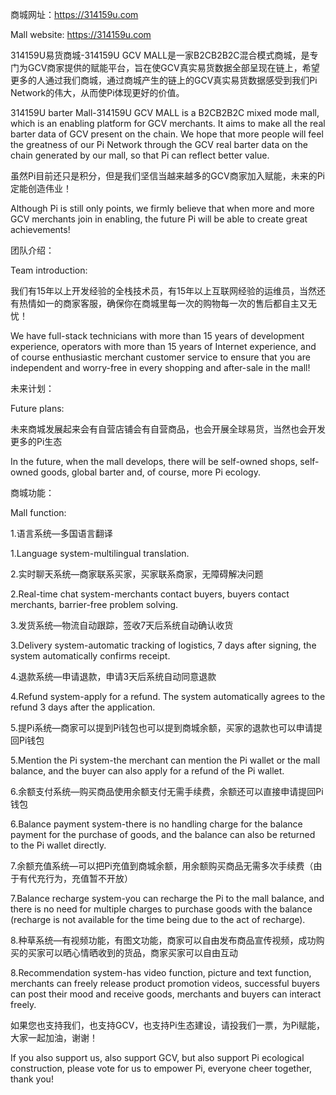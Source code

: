商城网址：https://314159u.com​

Mall website: https://314159u.com​

​314159U易货商城-314159U GCV MALL是一家B2CB2B2C混合模式商城，是专门为GCV商家提供的赋能平台，旨在使GCV真实易货数据全部呈现在链上，希望更多的人通过我们商城，通过商城产生的链上的GCV真实易货数据感受到我们Pi Network的伟大，从而使Pi体现更好的价值。

314159U barter Mall-314159U GCV MALL is a B2CB2B2C mixed mode mall, which is an enabling platform for GCV merchants. It aims to make all the real barter data of GCV present on the chain. We hope that more people will feel the greatness of our Pi Network through the GCV real barter data on the chain generated by our mall, so that Pi can reflect better value.

虽然Pi目前还只是积分，但是我们坚信当越来越多的GCV商家加入赋能，未来的Pi定能创造伟业！

Although Pi is still only points, we firmly believe that when more and more GCV merchants join in enabling, the future Pi will be able to create great achievements!

团队介绍：

Team introduction:

我们有15年以上开发经验的全栈技术员，有15年以上互联网经验的运维员，当然还有热情如一的商家客服，确保你在商城里每一次的购物每一次的售后都自主又无忧！

We have full-stack technicians with more than 15 years of development experience, operators with more than 15 years of Internet experience, and of course enthusiastic merchant customer service to ensure that you are independent and worry-free in every shopping and after-sale in the mall!

未来计划：

Future plans:

未来商城发展起来会有自营店铺会有自营商品，也会开展全球易货，当然也会开发更多的Pi生态

In the future, when the mall develops, there will be self-owned shops, self-owned goods, global barter and, of course, more Pi ecology.

商城功能：

Mall function:

1.语言系统—多国语言翻译

1.Language system-multilingual translation.

2.实时聊天系统—商家联系买家，买家联系商家，无障碍解决问题

2.Real-time chat system-merchants contact buyers, buyers contact merchants, barrier-free problem solving.

3.发货系统—物流自动跟踪，签收7天后系统自动确认收货

3.Delivery system-automatic tracking of logistics, 7 days after signing, the system automatically confirms receipt.

4.退款系统—申请退款，申请3天后系统自动同意退款

4.Refund system-apply for a refund. The system automatically agrees to the refund 3 days after the application.

5.提Pi系统—商家可以提到Pi钱包也可以提到商城余额，买家的退款也可以申请提回Pi钱包

5.Mention the Pi system-the merchant can mention the Pi wallet or the mall balance, and the buyer can also apply for a refund of the Pi wallet.

6.余额支付系统—购买商品使用余额支付无需手续费，余额还可以直接申请提回Pi钱包

6.Balance payment system-there is no handling charge for the balance payment for the purchase of goods, and the balance can also be returned to the Pi wallet directly.

7.余额充值系统—可以把Pi充值到商城余额，用余额购买商品无需多次手续费（由于有代充行为，充值暂不开放）

7.Balance recharge system-you can recharge the Pi to the mall balance, and there is no need for multiple charges to purchase goods with the balance (recharge is not available for the time being due to the act of recharge).

8.种草系统—有视频功能，有图文功能，商家可以自由发布商品宣传视频，成功购买的买家可以晒心情晒收到的货品，商家买家可以自由互动

8.Recommendation system-has video function, picture and text function, merchants can freely release product promotion videos, successful buyers can post their mood and receive goods, merchants and buyers can interact freely.

如果您也支持我们，也支持GCV，也支持Pi生态建设，请投我们一票，为Pi赋能，大家一起加油，谢谢！

If you also support us, also support GCV, but also support Pi ecological construction, please vote for us to empower Pi, everyone cheer together, thank you!
